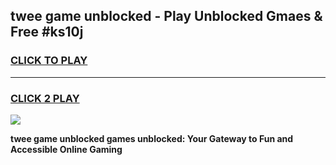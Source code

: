 
## twee game unblocked - Play Unblocked Gmaes & Free #ks10j
<h3>
<a href="https://news.freeplayer.one?title=twee_game_unblocked&ref=24F">CLICK TO PLAY</a></h3>
<hr>

<h3>
<a href="https://news.freeplayer.one?title=twee_game_unblocked&ref=24F">CLICK 2 PLAY</a>
  
</h3>

<a href="https://news.freeplayer.one?title=twee_game_unblocked&ref=24F/"><img src="https://clearcache.store/games.png"></a>


**twee game unblocked games unblocked: Your Gateway to Fun and Accessible Online Gaming**
